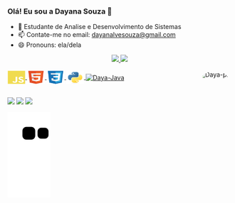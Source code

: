### Olá! Eu sou a Dayana Souza 💜

- 🌱 Estudante de Analise e Desenvolvimento de Sistemas
- 📫 Contate-me no email: dayanalvesouza@gmail.com
- 😄 Pronouns: ela/dela

<div align="center">
  <a href="https://github.com/dayasouza">
  <img height="150em" src="https://github-readme-stats.vercel.app/api?username=dayasouza&show_icons=true&theme=radical&include_all_commits=true&count_private=true"/>
  <img height="150em" src="https://github-readme-stats.vercel.app/api/top-langs/?username=dayasouza&layout=compact&langs_count=7&theme=radical"/>
</div>

<div style="display: inline_block"><br>
  <img align="center" alt="Daya-Js" height="30" width="40" src="https://raw.githubusercontent.com/devicons/devicon/master/icons/javascript/javascript-plain.svg">
  <img align="center" alt="Daya-HTML" height="30" width="40" src="https://raw.githubusercontent.com/devicons/devicon/master/icons/html5/html5-original.svg">
  <img align="center" alt="Daya-CSS" height="30" width="40" src="https://raw.githubusercontent.com/devicons/devicon/master/icons/css3/css3-original.svg">
  <img align="center" alt="Daya-Python" height="30" width="40" src="https://raw.githubusercontent.com/devicons/devicon/master/icons/python/python-original.svg">
  <img align="center" alt="Daya-Java" height="30" width="40" src="https://cdn.jsdelivr.net/gh/devicons/devicon/icons/java/java-original-wordmark.svg">
  <img align="right" alt="Daya-pic" height="150" style="border-radius:50px;" src="https://blogger.googleusercontent.com/img/a/AVvXsEg809PRo6_mcJVuZ4UUTlItkjyHDwNtkAu1Ptv4w_3D49lJ5QPod5dlQ1HW4mOjxBLfvbYKiR2Nm3_Okt94m8K3iMU_gyaiZv57A5JNLasBJuUrCOies932iisPtssTpyBmpDw_uJe8BFtCUPzg4-a9G17qI2juC5Axe2JETxT68FiATwk9657P0PRm">
</div>
  
  ##
  
  <div> 
  <a href="https://instagram.com/dayana_alves_souza" target="_blank"><img src="https://img.shields.io/badge/-Instagram-%23E4405F?style=for-the-badge&logo=instagram&logoColor=white" target="_blank"></a>
 	<a href = "mailto:dayanalvesouza@gmail.com"><img src="https://img.shields.io/badge/Gmail-D14836?style=for-the-badge&logo=gmail&logoColor=white"></a>
  <a href="https://www.linkedin.com/in/dayanalvesouza/" target="_blank"><img src="https://img.shields.io/badge/-LinkedIn-%230077B5?style=for-the-badge&logo=linkedin&logoColor=white" target="_blank"></a> 
 
  ![Snake animation](https://github.com/dayasouza/dayasouza/blob/output/github-contribution-grid-snake.svg)
 
</div>
